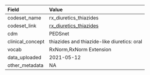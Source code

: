 |Field            |Value                                       |
|:----------------|:-------------------------------------------|
|codeset_name     |rx_diuretics_thiazides                      |
|codeset_link     |[rx_diuretics_thiazides](https://github.com/PEDSnet/Variable-Dictionary/blob/main/drug/rx_diuretics_thiazides.csv)|
|cdm              |PEDSnet                                     |
|clinical_concept |thiazides and thiazide-like diuretics: oral |
|vocab            |RxNorm,RxNorm Extension                     |
|data_uploaded    |2021-05-12                                  |
|other_metadata   |NA                                          |
